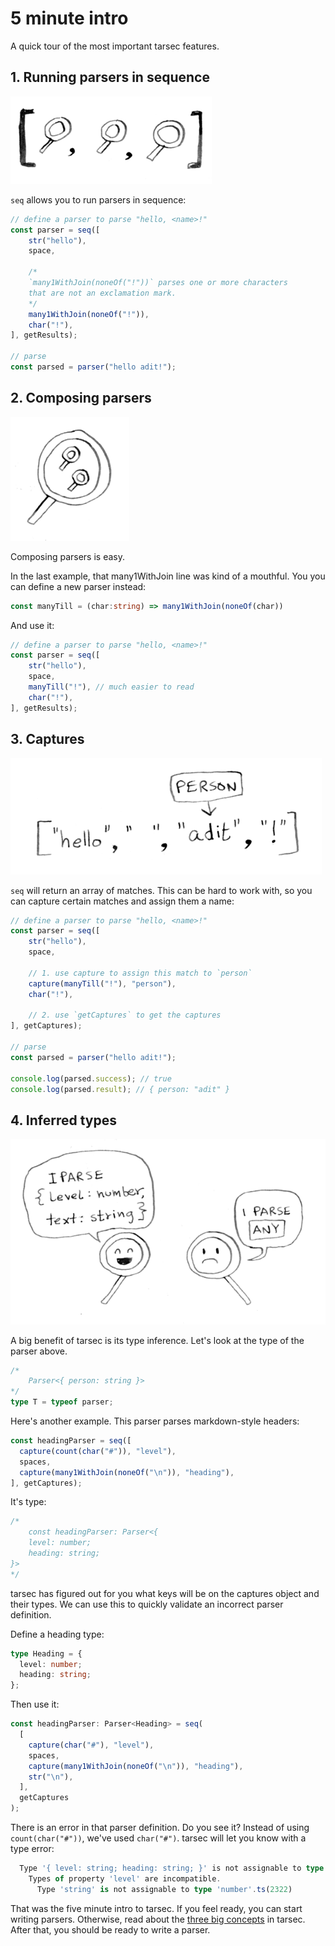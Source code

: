 # 5 minute intro

A quick tour of the most important tarsec features.

## 1. Running parsers in sequence

![](images/5-minute-intro/seq.png)

`seq` allows you to run parsers in sequence:

```ts
// define a parser to parse "hello, <name>!"
const parser = seq([
    str("hello"),
    space,

    /*
    `many1WithJoin(noneOf("!"))` parses one or more characters
    that are not an exclamation mark.
    */
    many1WithJoin(noneOf("!")),
    char("!"),
], getResults);

// parse
const parsed = parser("hello adit!");
```

## 2. Composing parsers

![](images/5-minute-intro/composition.png)

Composing parsers is easy.

In the last example, that many1WithJoin line was kind of a mouthful. You you can define a new parser instead:

```ts
const manyTill = (char:string) => many1WithJoin(noneOf(char))
```

And use it:

```ts
// define a parser to parse "hello, <name>!"
const parser = seq([
    str("hello"),
    space,
    manyTill("!"), // much easier to read
    char("!"),
], getResults);
```

## 3. Captures

![](images/5-minute-intro/captures.png)

`seq` will return an array of matches. This can be hard to work with, so you can capture certain matches and assign them a name:

```ts
// define a parser to parse "hello, <name>!"
const parser = seq([
    str("hello"),
    space,
    
    // 1. use capture to assign this match to `person`
    capture(manyTill("!"), "person"),
    char("!"),

    // 2. use `getCaptures` to get the captures
], getCaptures);

// parse
const parsed = parser("hello adit!");

console.log(parsed.success); // true
console.log(parsed.result); // { person: "adit" }
```

## 4. Inferred types

![](images/5-minute-intro/inference.png)

A big benefit of tarsec is its type inference. Let's look at the type of the parser above.

```ts
/*
    Parser<{ person: string }>
*/
type T = typeof parser;
```

Here's another example. This parser parses markdown-style headers:


```ts
const headingParser = seq([
  capture(count(char("#")), "level"),
  spaces,
  capture(many1WithJoin(noneOf("\n")), "heading"),
], getCaptures);
```

It's type:

```ts
/*
    const headingParser: Parser<{
    level: number;
    heading: string;
}>
*/
```

tarsec has figured out for you what keys will be on the captures object and their types. We can use this to quickly validate an incorrect parser definition.

Define a heading type:

```ts
type Heading = {
  level: number;
  heading: string;
};
```

Then use it:

```ts
const headingParser: Parser<Heading> = seq(
  [
    capture(char("#"), "level"),
    spaces,
    capture(many1WithJoin(noneOf("\n")), "heading"),
    str("\n"),
  ],
  getCaptures
);
```

There is an error in that parser definition. Do you see it? Instead of using `count(char("#"))`, we've used `char("#")`. tarsec will let you know with a type error:

```ts
  Type '{ level: string; heading: string; }' is not assignable to type 'Heading'.
    Types of property 'level' are incompatible.
      Type 'string' is not assignable to type 'number'.ts(2322)
```

That was the five minute intro to tarsec. If you feel ready, you can start writing parsers. Otherwise, read about the [three big concepts](/tutorials/three-building-blocks.md) in tarsec. After that, you should be ready to write a parser.
